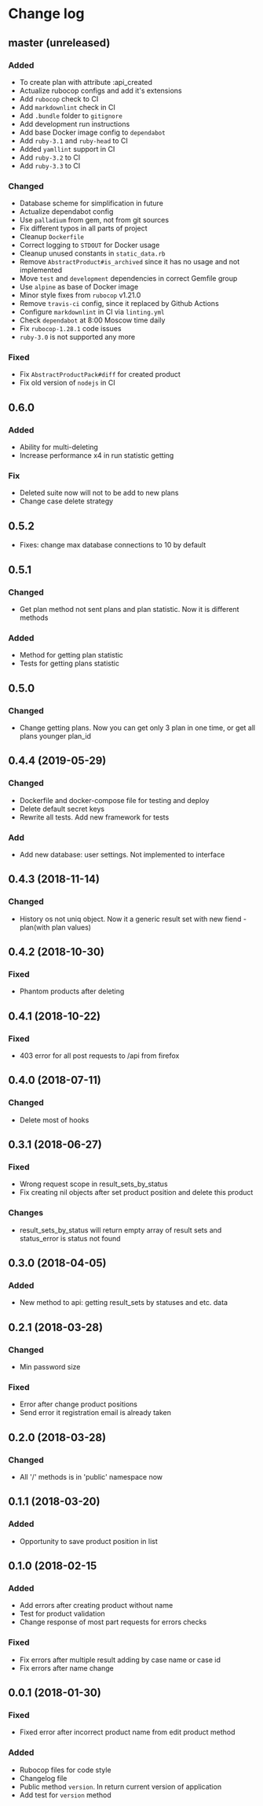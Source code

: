 # Change log

## master (unreleased)

### Added

* To create plan with attribute :api_created
* Actualize rubocop configs and add it's extensions
* Add `rubocop` check to CI
* Add `markdownlint` check in CI
* Add `.bundle` folder to `gitignore`
* Add development run instructions
* Add base Docker image config to `dependabot`
* Add `ruby-3.1` and `ruby-head` to CI
* Added `yamllint` support in CI
* Add `ruby-3.2` to CI
* Add `ruby-3.3` to CI

### Changed

* Database scheme for simplification in future
* Actualize dependabot config
* Use `palladium` from gem, not from git sources
* Fix different typos in all parts of project
* Cleanup `Dockerfile`
* Correct logging to `STDOUT` for Docker usage
* Cleanup unused constants in `static_data.rb`
* Remove `AbstractProduct#is_archived` since it has no usage and not implemented
* Move `test` and `development` dependencies in correct Gemfile group
* Use `alpine` as base of Docker image
* Minor style fixes from `rubocop` v1.21.0
* Remove `travis-ci` config, since it replaced by Github Actions
* Configure `markdownlint` in CI via `linting.yml`
* Check `dependabot` at 8:00 Moscow time daily
* Fix `rubocop-1.28.1` code issues
* `ruby-3.0` is not supported any more

### Fixed

* Fix `AbstractProductPack#diff` for created product
* Fix old version of `nodejs` in CI

## 0.6.0

### Added

* Ability for multi-deleting
* Increase performance x4 in run statistic getting

### Fix

* Deleted suite now will not to be add to new plans
* Change case delete strategy

## 0.5.2

* Fixes: change max database connections to 10 by default

## 0.5.1

### Changed

* Get plan method not sent plans and plan statistic. Now it is different methods

### Added

* Method for getting plan statistic
* Tests for getting plans statistic

## 0.5.0

### Changed

* Change getting plans. Now you can get only 3  plan in one time,
  or get all plans younger plan_id

## 0.4.4 (2019-05-29)

### Changed

* Dockerfile and docker-compose file for testing and deploy
* Delete default secret keys
* Rewrite all tests. Add new framework for tests

### Add

* Add new database: user settings. Not implemented to interface

## 0.4.3 (2018-11-14)

### Changed

* History os not uniq object. Now it a generic result set
  with new fiend - plan(with plan values)

## 0.4.2 (2018-10-30)

### Fixed

* Phantom products after deleting

## 0.4.1 (2018-10-22)

### Fixed

* 403 error for all post requests to /api from firefox

## 0.4.0 (2018-07-11)

### Changed

* Delete most of hooks

## 0.3.1 (2018-06-27)

### Fixed

* Wrong request scope in result_sets_by_status
* Fix creating nil objects after set product position and delete this product

### Changes

* result_sets_by_status will return empty array of result sets and
  status_error is status not found

## 0.3.0 (2018-04-05)

### Added

* New method to api: getting result_sets by statuses and etc. data

## 0.2.1 (2018-03-28)

### Changed

* Min password size

### Fixed

* Error after change product positions
* Send error it registration email is already taken

## 0.2.0 (2018-03-28)

### Changed

* All '/' methods is in 'public' namespace now

## 0.1.1 (2018-03-20)

### Added

* Opportunity to save product position in list

## 0.1.0 (2018-02-15

### Added

* Add errors after creating product without name
* Test for product validation
* Change response of most part requests for errors checks

### Fixed

* Fix errors after multiple result adding by case name or case id
* Fix errors after name change

## 0.0.1 (2018-01-30)

### Fixed

* Fixed error after incorrect product name from edit product method

### Added

* Rubocop files for code style
* Changelog file
* Public method `version`. In return current version of application
* Add test for `version` method

